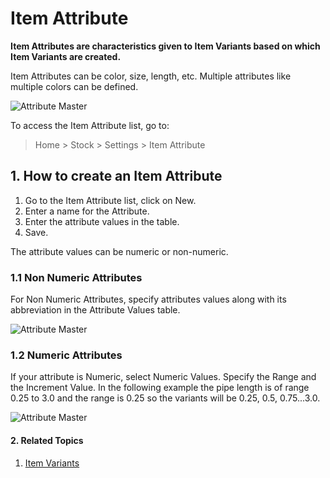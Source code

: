 <!-- add-breadcrumbs -->
# Item Attribute

**Item Attributes are characteristics given to Item Variants based on which Item Variants are created.**

Item Attributes can be color, size, length, etc. Multiple attributes like multiple colors can be defined.

<img class="screenshot" alt="Attribute Master" src="{{docs_base_url}}/assets/img/stock/item-attribute.png">

To access the Item Attribute list, go to:

> Home > Stock > Settings > Item Attribute

## 1. How to create an Item Attribute
1. Go to the Item Attribute list, click on New.
1. Enter a name for the Attribute.
1. Enter the attribute values in the table.
1. Save.

The attribute values can be numeric or non-numeric.

### 1.1 Non Numeric Attributes

For Non Numeric Attributes, specify attributes values along with its abbreviation in the Attribute Values table.

<img class="screenshot" alt="Attribute Master" src="{{docs_base_url}}/assets/img/stock/item-attribute-non-numeric.png">

### 1.2 Numeric Attributes
If your attribute is Numeric, select Numeric Values. Specify the Range and the Increment Value. In the following example the pipe length is of range 0.25 to 3.0 and the range is 0.25 so the variants will be 0.25, 0.5, 0.75...3.0.

<img class="screenshot" alt="Attribute Master" src="{{docs_base_url}}/assets/img/stock/item-attribute-numeric.png">

#### 2. Related Topics
1. [Item Variants](/docs/v13/user/manual/en/stock/item-variants)
